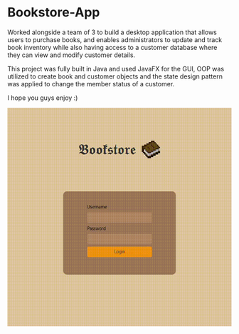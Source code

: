 # Bookstore-App
Worked alongside a team of 3 to build a desktop application that allows users to purchase books, and enables administrators to update and track book inventory while also having access to a customer database where they can view and modify customer details.

This project was fully built in Java and used JavaFX for the GUI, OOP was utilized to create book and customer objects and the state design pattern was applied to change the member status of a customer. 

I hope you guys enjoy :)

<p align="center">
  <img src="bookstore.gif" alt="bookstore" width="538" height="490"/>
</p>
